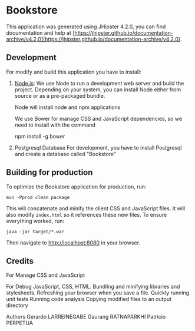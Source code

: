 # Bookstore
This application was generated using JHipster 4.2.0, you can find documentation and help at [https://jhipster.github.io/documentation-archive/v4.2.0](https://jhipster.github.io/documentation-archive/v4.2.0).

## Development

For modify and build this application you have to install:

1. [Node.js][]: We use Node to run a development web server and build the project.
   Depending on your system, you can install Node either from source or as a pre-packaged bundle.

   Node will install node and npm applications

   We use Bower for manage CSS and JavaScript dependencies, so we need to install with the command

    npm install -g bower

2. Postgresql Database
   For development, you have to install Postgresql and create a database called "Bookstore"

## Building for production

To optimize the Bookstore application for production, run:

    mvn -Pprod clean package

This will concatenate and minify the client CSS and JavaScript files. It will also modify `index.html` so it references these new files.
To ensure everything worked, run:

    java -jar target/*.war

Then navigate to [http://localhost:8080](http://localhost:8080) in your browser.

## Credits

[JHipster Homepage]: https://jhipster.github.io

[Node.js]: https://nodejs.org/

[Bower]: http://bower.io/
  For Manage CSS and JavaScript

[Gulp]: http://gulpjs.com/
For Debug JavaScript, CSS, HTML.
  Bundling and minifying libraries and stylesheets.
  Refreshing your browser when you save a file.
  Quickly running unit tests
  Running code analysis
  Copying modified files to an output directory

Authors
 Gerardo LARREINEGABE
 Gaurang RATNAPARKHI
 Patricio PERPETUA
